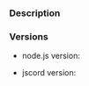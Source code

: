 <!--
Please don't open an issue to ask a question. Feel free to ask questions on our 
Discord server here: https://discord.gg/Ypmhtc

Issues that only serve as questions will be immediately closed.

For suggestions, delete all headings except for Description. Instead of 
describing your issue in detail, you will instead be describing your suggestion in detail.
-->


### Description

<!--
Please describe the issue in detail.
-->




### Versions

<!--
Please include the versions of node.js and jscord you are using.

To find your node.js version, run the following from the command line: `node -v`
-->

* node.js version:

* jscord version:
